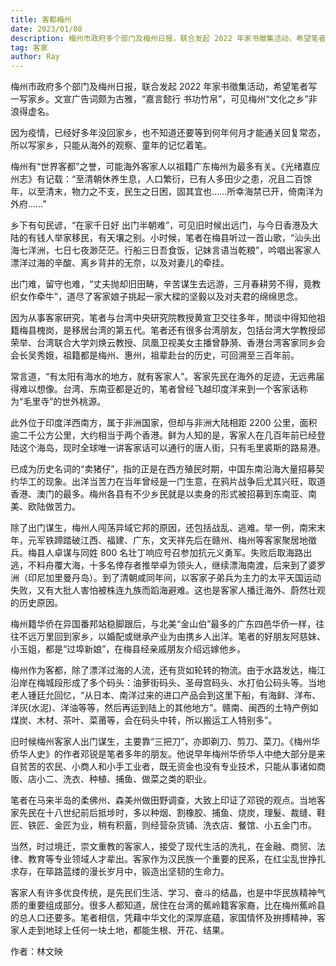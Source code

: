 ```yaml
---
title: 客都梅州
date: 2023/01/08
description: 梅州市政府多个部门及梅州日报，联合发起 2022 年家书徵集活动，希望笔者写一写家乡。文宣广告词颇为古雅，“嘉言懿行 书功竹帛”，可见梅州“文化之乡”非浪得虚名。
tag: 客家
author: Ray
---
```


梅州市政府多个部门及梅州日报，联合发起 2022 年家书徵集活动，希望笔者写一写家乡。文宣广告词颇为古雅，“嘉言懿行 书功竹帛”，可见梅州“文化之乡”非浪得虚名。

因为疫情，已经好多年没回家乡，也不知道还要等到何年何月才能通关回复常态，所以写家乡，只能从海外的观察、童年的记忆着笔。

梅州有“世界客都”之誉，可能海外客家人以祖籍广东梅州为最多有关。《光绪嘉应州志》有记载：“至清朝休养生息，人口繁衍，已有人多田少之患，况且二百馀年，以至清末，物力之不支，民生之日困，固其宜也……所幸海禁已开，倚南洋为外府……”

乡下有句民谚，“在家千日好 出门半朝难”，可见旧时候出远门，与今日香港及大陆的有钱人举家移民，有天壤之别。小时候，笔者在梅县听过一首山歌，“汕头出海七洋洲，七日七夜渺茫茫。行船三日吾食饭，记妹言语当乾粮”，吟唱出客家人漂洋过海的辛酸、离乡背井的无奈，以及对妻儿的牵挂。

出门难，留守也难，“丈夫抛却旧田畴，辛苦谋生去远游，三月春耕劳不得，竟教织女作牵牛”，道尽了客家娘子挑起一家大樑的坚毅以及对夫君的绵绵思念。

因为从事客家研究，笔者与台湾中央研究院教授黄宣卫交往多年，閒谈中得知他祖籍梅县槐岗，是移居台湾的第五代。笔者还有很多台湾朋友，包括台湾大学教授邱荣举、台湾联合大学刘焕云教授、凤凰卫视美女主播曾静漪、香港台湾客家同乡会会长吴秀娥，祖籍都是梅州、惠州，祖辈赴台的历史，可回溯至三百年前。

常言道，“有太阳有海水的地方，就有客家人”。客家先民在海外的足迹，无远弗届得难以想像。台湾、东南亚都是近的，笔者曾经飞越印度洋来到一个客家话称为“毛里寺”的世外桃源。

此外位于印度洋西南方，属于非洲国家，但却与非洲大陆相距 2200 公里，面积逾二千公方公里，大约相当于两个香港。鲜为人知的是，客家人在几百年前已经登陆这个海岛，现时全球唯一讲客家话可以通行的唐人街，只有毛里裘斯的路易港。

已成为历史名词的“卖猪仔”，指的正是在西方殖民时期，中国东南沿海大量招募契约华工的现象。出洋当苦力在当年曾经是一门生意，在鸦片战争后尤其兴旺，取道香港、澳门的最多。梅州各县有不少乡民就是以卖身的形式被招募到东南亚、南美、欧陆做苦力。

除了出门谋生，梅州人闯荡异域它邦的原因，还包括战乱、逃难。举一例，南宋末年，元军铁蹄踏破江西、福建、广东，文天祥先后在赣州、梅州等客家聚居地徵兵。梅县人卓谋与同姓 800 名壮丁响应号召参加抗元义勇军。失败后取海路出逃，不料舟覆大海，十多名倖存者推举卓为领头人，继续漂海南渡，后来到了婆罗洲（印尼加里曼丹岛）。到了清朝咸同年间，以客家子弟兵为主力的太平天国运动失败，又有大批人害怕被株连九族而蹈海避难。这也是客家人播迁海外、蔚然壮观的历史原因。

梅州籍华侨在异国番邦站稳脚跟后，与北美“金山伯”最多的广东四邑华侨一样，往往不远万里回到家乡，以婚配或继承产业为由携乡人出洋。笔者的好朋友阿慈妹、小玉姐，都是“过埠新娘”，在梅县经亲戚朋友介绍远嫁他乡。

梅州作为客都，除了漂洋过海的人流，还有货如轮转的物流。由于水路发达，梅江沿岸在梅城段形成了多个码头：油萝街码头、圣母宫码头、水打伯公码头等。当地老人锺廷允回忆，“从日本、南洋过来的进口产品会到这里下船，有海鲜、洋布、洋灰(水泥)、洋油等等，然后再运到陆上的其他地方”。赣南、闽西的土特产例如煤炭、木材、茶叶、菜莆等，会在码头中转，所以搬运工人特别多”。

旧时候梅州客家人出门谋生，主要靠“三把刀”，亦即剃刀、剪刀、菜刀。《梅州华侨华人史》的作者邓锐是笔者多年的朋友。他说早年梅州华侨华人中绝大部分是来自贫苦的农民、小商人和小手工业者，既无资金也没有专业技术，只能从事诸如商贩、店小二、洗衣、种植、捕鱼、做菜之类的职业。

笔者在马来半岛的柔佛州、森美州做田野调查，大致上印证了邓锐的观点。当地客家先民在十八世纪前后抵埗时，多以种烟、割橡胶、捕鱼、烧炭，理髮、裁缝、鞋匠、铁匠、金匠为业，稍有积蓄，则经营杂货铺、洗衣店、餐馆、小五金门市。

当然，时过境迁，崇文重教的客家人，接受了现代生活的洗礼，在金融、商贸、法律、教育等专业领域人才辈出。客家作为汉民族一个重要的民系，在红尘乱世挣扎求存，在筚路蓝缕的漫长岁月中，锻造出坚韧的生命力。

客家人有许多优良传统，是先民们生活、学习、奋斗的结晶，也是中华民族精神气质的重要组成部分。很多人都知道，居住在台湾的蕉岭籍客家裔，比在梅州蕉岭县的总人口还要多。笔者相信，凭藉中华文化的深厚底藴，家国情怀及拚搏精神，客家人走到地球上任何一块土地，都能生根、开花、结果。

作者：林文映
